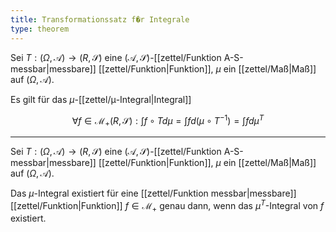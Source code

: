 ```yaml
---
title: Transformationssatz f�r Integrale
type: theorem
---
```


Sei $T : (\Omega, \mathcal{A}) \to (R, \mathscr{S})$ eine $(\mathcal{A}, \mathscr{S})$-[[zettel/Funktion A-S-messbar|messbare]] [[zettel/Funktion|Funktion]], $\mu$ ein [[zettel/Maß|Maß]] auf $(\Omega, \mathcal{A})$.

Es gilt für das $\mu$-[[zettel/μ-Integral|Integral]]

$$
	\forall f \in \mathcal{M}_+ (R, \mathscr{S}) : \int f \circ T d\mu = \int f d(\mu \circ T^{-1}) = \int f d\mu^T
$$

---

Sei $T : (\Omega, \mathcal{A}) \to (R, \mathscr{S})$ eine $(\mathcal{A}, \mathscr{S})$-[[zettel/Funktion A-S-messbar|messbare]] [[zettel/Funktion|Funktion]], $\mu$ ein [[zettel/Maß|Maß]] auf $(\Omega, \mathcal{A})$.

Das $\mu$-Integral existiert für eine [[zettel/Funktion messbar|messbare]] [[zettel/Funktion|Funktion]] $f \in \mathcal{M}_+$ genau dann, wenn das $\mu^T$-Integral von $f$ existiert.